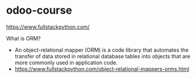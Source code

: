 # odoo-course
https://www.fullstackpython.com/

What is ORM?
- An object-relational mapper (ORM) is a code library that automates the transfer of data stored in relational database tables into objects that are more commonly used in application code.
- https://www.fullstackpython.com/object-relational-mappers-orms.html
